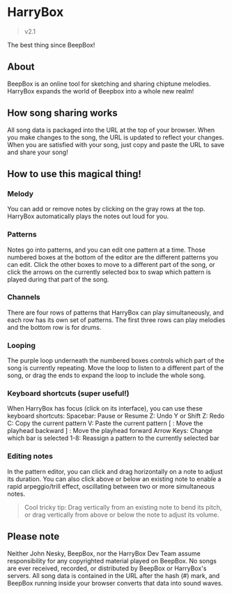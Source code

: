 #  HarryBox
> v2.1

The best thing since BeepBox!
## About
BeepBox is an online tool for sketching and sharing chiptune melodies. HarryBox expands the world of Beepbox into a whole new realm!
## How song sharing works
All song data is packaged into the URL at the top of your browser. When you make changes to the song, the URL is updated to reflect your changes. When you are satisfied with your song, just copy and paste the URL to save and share your song!
## How to use this magical thing!
### Melody
You can add or remove notes by clicking on the gray rows at the top. HarryBox automatically plays the notes out loud for you.
### Patterns
Notes go into patterns, and you can edit one pattern at a time. Those numbered boxes at the bottom of the editor are the different patterns you can edit. Click the other boxes to move to a different part of the song, or click the arrows on the currently selected box to swap which pattern is played during that part of the song.
### Channels
There are four rows of patterns that HarryBox can play simultaneously, and each row has its own set of patterns. The first three rows can play melodies and the bottom row is for drums.
### Looping
The purple loop underneath the numbered boxes controls which part of the song is currently repeating. Move the loop to listen to a different part of the song, or drag the ends to expand the loop to include the whole song.
### Keyboard shortcuts (super useful!)
When HarryBox has focus (click on its interface), you can use these keyboard shortcuts:
Spacebar: Pause or Resume
Z: Undo
Y or Shift Z: Redo
C: Copy the current pattern
V: Paste the current pattern
[ : Move the playhead backward
] : Move the playhead forward
Arrow Keys: Change which bar is selected
1-8: Reassign a pattern to the currently selected bar
### Editing notes
In the pattern editor, you can click and drag horizontally on a note to adjust its duration. You can also click above or below an existing note to enable a rapid arpeggio/trill effect, oscillating between two or more simultaneous notes.
> Cool tricky tip: Drag vertically from an existing note to bend its pitch, or drag vertically from above or below the note to adjust its volume.
## Please note
Neither John Nesky, BeepBox, nor the HarryBox Dev Team assume responsibility for any copyrighted material played on BeepBox. No songs are ever received, recorded, or distributed by BeepBox or HarryBox's servers. All song data is contained in the URL after the hash (#) mark, and BeepBox running inside your browser converts that data into sound waves.
